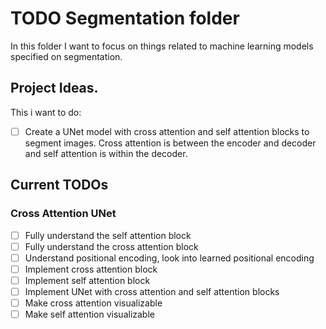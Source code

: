 # TODO Segmentation folder
In this folder I want to focus on things related to machine learning models specified on segmentation.

## Project Ideas.
This i want to do:
- [ ] Create a UNet model with cross attention and self attention blocks to segment images. Cross attention is between the encoder and decoder and self attention is within the decoder.

## Current TODOs
### Cross Attention UNet
- [ ] Fully understand the self attention block
- [ ] Fully understand the cross attention block
- [ ] Understand positional encoding, look into learned positional encoding
- [ ] Implement cross attention block
- [ ] Implement self attention block
- [ ] Implement UNet with cross attention and self attention blocks
- [ ] Make cross attention visualizable
- [ ] Make self attention visualizable